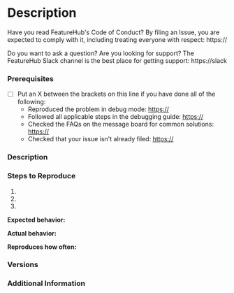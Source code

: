 # Description

Have you read FeatureHub's Code of Conduct? By filing an Issue, you are expected to comply with it, including treating everyone with respect: https://

Do you want to ask a question? Are you looking for support? The FeatureHub Slack channel is the best place for getting support: https://slack


### Prerequisites

* [ ] Put an X between the brackets on this line if you have done all of the following:
    * Reproduced the problem in debug mode: <https://>
    * Followed all applicable steps in the debugging guide: <https://>
    * Checked the FAQs on the message board for common solutions: <https://>
    * Checked that your issue isn't already filed: <https://>

### Description

<!-- Description of the issue -->

### Steps to Reproduce

1. <!-- First Step -->
2. <!-- Second Step -->
3. <!-- and so on… -->

**Expected behavior:**

<!-- What you expect to happen -->

**Actual behavior:**

<!-- What actually happens -->

**Reproduces how often:**

<!-- What percentage of the time does it reproduce? -->

### Versions

<!-- You can get this information from...Also, please include the OS and what version of the OS you're running. -->

### Additional Information

<!-- Any additional information, configuration or data that might be necessary to reproduce the issue. -->

